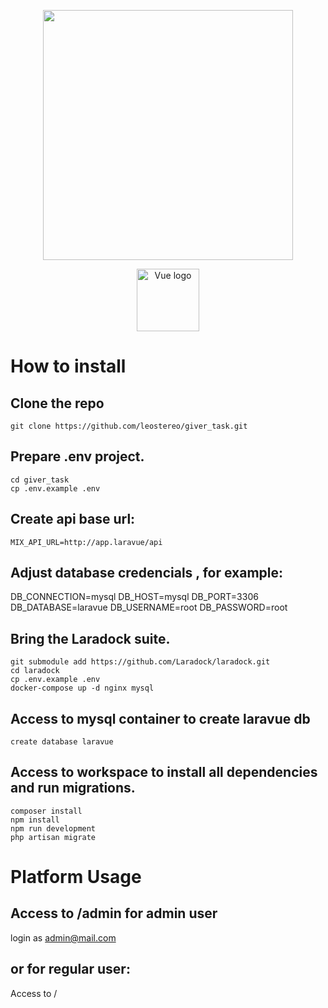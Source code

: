 <p align="center"><a href="https://laravel.com" target="_blank"><img src="https://raw.githubusercontent.com/laravel/art/master/logo-lockup/5%20SVG/2%20CMYK/1%20Full%20Color/laravel-logolockup-cmyk-red.svg" width="400"></a></p>

<p align="center"><a href="https://vuejs.org" target="_blank" rel="noopener noreferrer"><img width="100" src="https://vuejs.org/images/logo.png" alt="Vue logo"></a></p>


# How to install
## Clone the repo
```console
git clone https://github.com/leostereo/giver_task.git 
```
## Prepare .env project.
```console
cd giver_task
cp .env.example .env
```
## Create api base url:
```console
MIX_API_URL=http://app.laravue/api
```
## Adjust database credencials , for example:
DB_CONNECTION=mysql
DB_HOST=mysql
DB_PORT=3306
DB_DATABASE=laravue
DB_USERNAME=root
DB_PASSWORD=root

## Bring the Laradock suite.
```console
git submodule add https://github.com/Laradock/laradock.git
cd laradock
cp .env.example .env
docker-compose up -d nginx mysql
```
## Access to mysql container to create laravue db
```console
create database laravue
```
## Access to workspace to install all dependencies and run migrations.
```console
composer install
npm install
npm run development
php artisan migrate
```
# Platform Usage
## Access to /admin for admin user
login as admin@mail.com
## or for regular user:
Access to / 

